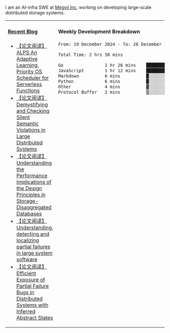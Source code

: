 I am an AI-infra SWE at [Megvii Inc](https://en.megvii.com/), working on developing large-scale distributed storage systems.

<table width="960px">
<tr>
<td valign="top" width="50%">

#### <a href="https://www.kongjun18.me" target="_blank">Recent Blog</a>

<!-- BLOG-POST-LIST:START -->
- [【论文阅读】ALPS An Adaptive Learning, Priority OS Scheduler for Serverless Functions](https://kongjun18.github.io/posts/alps-an-adaptive-learning-priority-os-scheduler-for-serverless-functions/)
- [【论文阅读】Demystifying and Checking Silent Semantic Violations in Large Distributed Systems](https://kongjun18.github.io/posts/demystifying-and-checking-silent-semantic-violations-in-large-distributed-systems/)
- [【论文阅读】Understanding the Performance Implications of the Design Principles in Storage-Disaggregated Databases](https://kongjun18.github.io/posts/understanding-the-performance-implications-of-the-design-principles-in-storage-disaggregated-databases/)
- [【论文阅读】Understanding, detecting and localizing partial failures in large system software](https://kongjun18.github.io/posts/understanding-detecting-and-localizing-partial-failures-in-large-system-software/)
- [【论文阅读】Efficient Exposure of Partial Failure Bugs in Distributed Systems with Inferred Abstract States](https://kongjun18.github.io/posts/efficient-exposure-of-partial-failure-bugs-in-distributed-systems-with-inferred-abstract-states/)
<!-- BLOG-POST-LIST:END -->

</td>
<td valign="top" width="50%">

#### Weekly Development Breakdown

<!--START_SECTION:waka-->

```txt
From: 19 December 2024 - To: 26 December 2024

Total Time: 2 hrs 58 mins

Go                1 hr 26 mins    ████████████░░░░░░░░░░░░░   48.50 %
JavaScript        1 hr 12 mins    ██████████░░░░░░░░░░░░░░░   40.50 %
Markdown          6 mins          █░░░░░░░░░░░░░░░░░░░░░░░░   03.88 %
Python            6 mins          █░░░░░░░░░░░░░░░░░░░░░░░░   03.36 %
Other             4 mins          ▓░░░░░░░░░░░░░░░░░░░░░░░░   02.26 %
Protocol Buffer   2 mins          ▒░░░░░░░░░░░░░░░░░░░░░░░░   01.49 %
```

<!--END_SECTION:waka-->
</td>
</tr>

</table>
